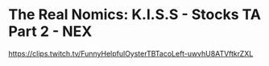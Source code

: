 # The Real Nomics: K.I.S.S - Stocks TA Part 2 - NEX
https://clips.twitch.tv/FunnyHelpfulOysterTBTacoLeft-uwvhU8ATVftkrZXL

